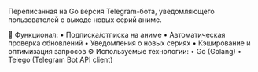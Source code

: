 Переписанная на Go версия Telegram-бота, уведомляющего пользователей о выходе новых серий аниме.

🧩 Функционал:
• Подписка/отписка на аниме
• Автоматическая проверка обновлений
• Уведомления о новых сериях
• Кэширование и оптимизация запросов
⚙️ Используемые технологии:
• Go (Golang)
• Telego (Telegram Bot API client)
